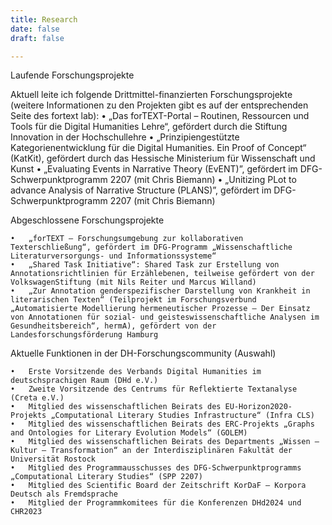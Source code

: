 ```yaml
---
title: Research
date: false
draft: false

---
```

Laufende Forschungsprojekte

Aktuell leite ich folgende Drittmittel-finanzierten Forschungsprojekte (weitere Informationen zu den Projekten gibt es auf der entsprechenden Seite des fortext lab):
	•	„Das forTEXT-Portal – Routinen, Ressourcen und Tools für die Digital Humanities Lehre“, gefördert durch die Stiftung Innovation in der Hochschullehre
	•	„Prinzipiengestützte Kategorienentwicklung für die Digital Humanities. Ein Proof of Concept“ (KatKit), gefördert durch das Hessische Ministerium für Wissenschaft und Kunst 
	•	„Evaluating Events in Narrative Theory (EvENT)”, gefördert im DFG-Schwerpunktprogramm 2207 (mit Chris Biemann)
	•	„Unitizing PLot to advance Analysis of Narrative Structure (PLANS)”, gefördert im DFG-Schwerpunktprogramm 2207 (mit Chris Biemann)

Abgeschlossene Forschungsprojekte

	•	„forTEXT – Forschungsumgebung zur kollaborativen Texterschließung“, gefördert im DFG-Programm „Wissenschaftliche Literaturversorgungs- und Informationssysteme“
	•	„Shared Task Initiative“: Shared Task zur Erstellung von Annotationsrichtlinien für Erzählebenen, teilweise gefördert von der VolkswagenStiftung (mit Nils Reiter und Marcus Willand)
	•	„Zur Annotation genderspezifischer Darstellung von Krankheit in literarischen Texten“ (Teilprojekt im Forschungsverbund „Automatisierte Modellierung hermeneutischer Prozesse – Der Einsatz von Annotationen für sozial- und geisteswissenschaftliche Analysen im Gesundheitsbereich“, hermA), gefördert von der Landesforschungsförderung Hamburg

Aktuelle Funktionen in der DH-Forschungscommunity (Auswahl)

	•	Erste Vorsitzende des Verbands Digital Humanities im deutschsprachigen Raum (DHd e.V.) 
	•	Zweite Vorsitzende des Centrums für Reflektierte Textanalyse (Creta e.V.)
	•	Mitglied des wissenschaftlichen Beirats des EU-Horizon2020-Projekts „Computational Literary Studies Infrastructure“ (Infra CLS)
	•	Mitglied des wissenschaftlichen Beirats des ERC-Projekts „Graphs and Ontologies for Literary Evolution Models“ (GOLEM)
	•	Mitglied des wissenschaftlichen Beirats des Departments „Wissen – Kultur – Transformation“ an der Interdisziplinären Fakultät der Universität Rostock
	•	Mitglied des Programmausschusses des DFG-Schwerpunktprogramms „Computational Literary Studies“ (SPP 2207)
	•	Mitglied des Scientific Board der Zeitschrift KorDaF – Korpora Deutsch als Fremdsprache
	•	Mitglied der Programmkomitees für die Konferenzen DHd2024 und CHR2023



